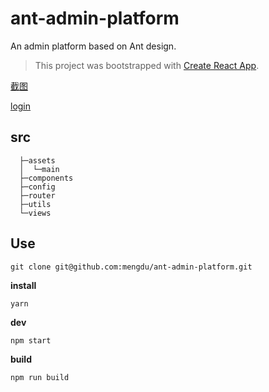 # ant-admin-platform

An admin platform based on Ant design.

> This project was bootstrapped with [Create React App](https://github.com/facebookincubator/create-react-app).

[截图](20180614222032.png)

[login](20180614222241.png)

## src

```ls
  ├─assets
  │  └─main
  ├─components
  ├─config
  ├─router
  ├─utils
  └─views
```


## Use

```ls
git clone git@github.com:mengdu/ant-admin-platform.git
```

**install**

```ls
yarn
```

**dev**

```ls
npm start
```

**build**

```ls
npm run build
```
